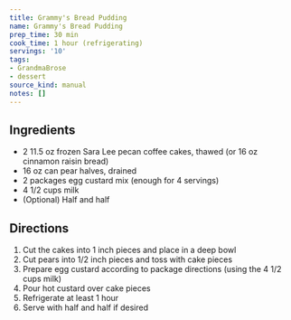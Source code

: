 ```yaml
---
title: Grammy's Bread Pudding
name: Grammy's Bread Pudding
prep_time: 30 min
cook_time: 1 hour (refrigerating)
servings: '10'
tags:
- GrandmaBrose
- dessert
source_kind: manual
notes: []
---
```


## Ingredients
- 2 11.5 oz frozen Sara Lee pecan coffee cakes, thawed (or 16 oz cinnamon raisin bread)
- 16 oz can pear halves, drained
- 2 packages egg custard mix (enough for 4 servings)
- 4 1/2 cups milk
- (Optional) Half and half


## Directions
1. Cut the cakes into 1 inch pieces and place in a deep bowl
2. Cut pears into 1/2 inch pieces and toss with cake pieces
3. Prepare egg custard according to package directions (using the 4 1/2 cups milk)
4. Pour hot custard over cake pieces
5. Refrigerate at least 1 hour
6. Serve with half and half if desired
